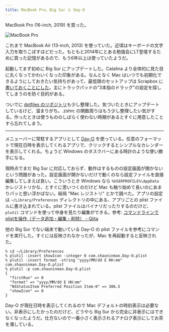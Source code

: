 ```yaml
---
title: MacBook Pro、Big Sur と Day-O
---
```


MacBook Pro (16-inch, 2019) を買った。

![MacBook Pro](/images/20201219-macbookpro.jpg)

これまで MacBook Air (13-inch, 2013) を使っていた。近頃はキーボードの文字入力を取りこぼすほどだった。もともと2014年にとある勉強会にLT登壇するために買った記憶があるので、もう6年以上は使っていたようだ。

起動してまず初めに Big Sur にアップデートした。Catalina より全体的に見た目に丸くなってかわいくなった印象がある。なんとなく Mac はいつでも初期化できるようにしておきたい気持ちがあって、最低限のセットアップは Scrapbox に[書いておくことにした](https://scrapbox.io/clomie/Mac%E3%82%BB%E3%83%83%E3%83%88%E3%82%A2%E3%83%83%E3%83%97)。主にトラックパッドの"3本指のドラッグ"の設定を探してしまうのを防ぐ目的がある。

ついでに [dotfiles のリポジトリ](https://github.com/clomie/dotfiles)も少し整理した。気づいたときにアップデートしているけど、溜まりがち。.zshrc の関数周りはもう少し整理したい気がする。作ったときは使うもののしばらく使わない時期があるとすぐに用意したことすら忘れてしまう。

-----

メニューバーに常駐するアプリとして [Day-O](https://shauninman.com/archive/2020/04/08/day_o_mac_menu_bar_clock_for_catalina) を使っている。任意のフォーマットで現在日時を表示してくれるアプリで、クリックするとシンプルなカレンダーを表示してくれる。ちょうど Windows のタスクバーにある時計のような使い勝手になる。

現時点でまだ Big Sur に対応しておらず、動作はするものの設定画面が開かないという問題があった。設定画面が開かないだけで動くのなら設定ファイルを直接編集してしまえば良い。こういうとき Windows なら `%USERPROFILE%\AppData` かレジストリかな、とすぐに思いつくのだけど Mac も触り始めて長いのにあまりパッと思い浮かばない。結局 "Mac レジストリ" とかで調べた。アプリの設定は `~/Library/Preferences` ディレクトリの中にある、アプリごとの plist ファイルに書き込まれている。plist ファイルはバイナリだったりするのだけど、`plutil` コマンドを使って中身を見たり編集ができる。参考: [コマンドラインでplistを操作（データ追加・編集・削除） \- Qiita](https://qiita.com/trakwkbys/items/a94c4d43342e96352bde)

他の Big Sur でない端末で動いている Day-O の plist ファイルを参考にコマンドを実行した。すぐには反映されなかったが、Mac を再起動すると反映された。

```
% cd ~/Library/Preferences
% plutil -insert showIcon -integer 0 com.shauninman.Day-O.plist
% plutil -insert format -string "yyyy/MM/dd E HH:mm" com.shauninman.Day-O.plist
% plutil -p com.shauninman.Day-O.plist
{
  "firstRun" => 0
  "format" => "yyyy/MM/dd E HH:mm"
  "NSStatusItem Preferred Position Item-0" => 306.5
  "showIcon" => 0
}
```

Day-O が現在日時を表示してくれるので Mac デフォルトの時刻表示は必要ない。非表示にしたかったのだけど、どうやら Big Sur から完全に非表示にはできなくなったようだ。仕方ないので一番小さく表示されるアナログ表示にしてお茶を濁している。

